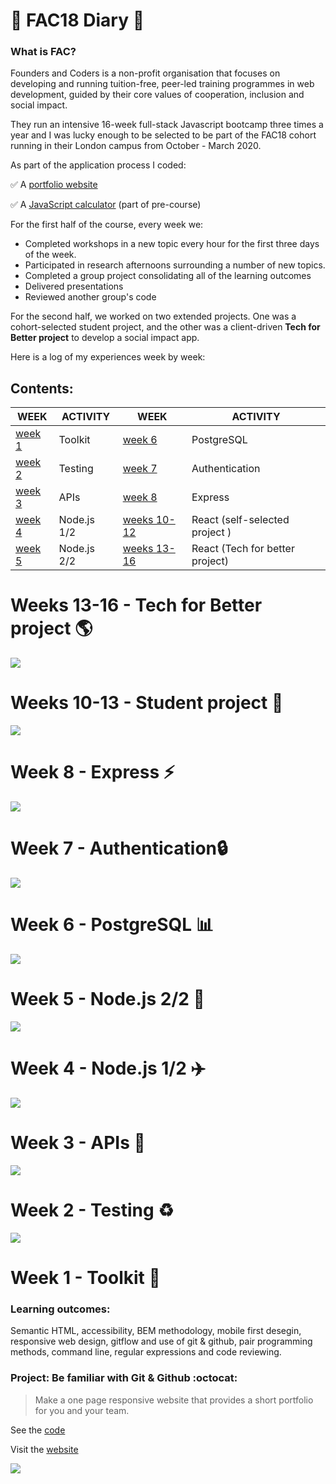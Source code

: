 # 📖 FAC18 Diary 📖

### What is FAC?
Founders and Coders is a non-profit organisation that focuses on developing and running tuition-free, peer-led training programmes in web development, guided by their core values of cooperation, inclusion and social impact.

They run an intensive 16-week full-stack Javascript bootcamp three times a year and I was lucky enough to be selected to be part of the FAC18 cohort running in their London campus from October - March 2020.

As part of the application process I coded:

✅  A [portfolio website](https://renatadev.github.io/FAC/)

✅  A [JavaScript calculator](https://renatadev.github.io/JS-Calculator/) (part of pre-course)

For the first half of the course, every week we:

* Completed workshops in a new topic every hour for the first three days of the week.
* Participated in research afternoons surrounding a number of new topics.
* Completed a group project consolidating all of the learning outcomes
* Delivered presentations
* Reviewed another group's code

For the second half, we worked on two extended projects. One was a cohort-selected student project, and the other was a client-driven **Tech for Better project** to develop a social impact app.

Here is a log of my experiences week by week: 

## Contents: 
| WEEK | ACTIVITY | WEEK | ACTIVITY |
| -------- | -------- | -------- | -------- | 
|  [week 1](#Week-1---Toolkit-)    | Toolkit     | [week 6](#Week-6---PostgreSQL-)     | PostgreSQL     |
|  [week 2](#Week-2---Testing-%EF%B8%8F)    | Testing     | [week 7](#Week-7---Authentication)      | Authentication     |
|  [week 3](#Week-3---APIs-)    | APIs     | [week 8](#Week-8---Express-%EF%B8%8F)      | Express     |
|  [week 4](#Week-4---Nodejs-1/2-%EF%B8%8F)    | Node.js 1/2     | [weeks 10-12](#Weeks-10-13---Student-project-)      | React (self-selected project )    |
|  [week 5](#Week-5---Nodejs-2/2-)     | Node.js 2/2     | [weeks 13-16](#Weeks-13-16---Tech-for-Better-project-)     | React (Tech for better project)     |

# Weeks 13-16 - Tech for Better project 🌎
![](https://i.imgur.com/hSpV7wB.png)

# Weeks 10-13 - Student project 👭
![](https://i.imgur.com/gBYMqg8.png)

# Week 8 - Express ⚡️
![](https://i.imgur.com/FAOltRi.jpg)

# Week 7 - Authentication🔒 
![](https://i.imgur.com/V3ZGWhU.png)

# Week 6 - PostgreSQL 📊
![](https://i.imgur.com/eVk0PEm.png)

# Week 5 - Node.js 2/2 🚀
![](https://i.imgur.com/8esROiu.png)

# Week 4 - Node.js 1/2 ✈️
![](https://i.imgur.com/kYAIkLz.png)

# Week 3 - APIs 🔀
![](https://i.imgur.com/PsM4EYN.png)

# Week 2 - Testing ♻️
![](https://i.imgur.com/lxN13mY.png)

# Week 1 - Toolkit 🔧
### Learning outcomes: 
Semantic HTML, accessibility, BEM methodology, mobile first desegin, responsive web design, gitflow and use of git & github, pair programming methods, command line, regular expressions and code reviewing. 

### Project: Be familiar with Git & Github :octocat:

> Make a one page responsive website that provides a short portfolio for you and your team.

See the [code](https://github.com/fac18/week-1-khol)

Visit the [website](https://fac18.github.io/week-1-khol/)

![](https://i.imgur.com/tHiFBAo.png)
